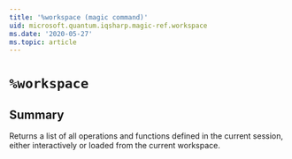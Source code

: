 ```yaml
---
title: '%workspace (magic command)'
uid: microsoft.quantum.iqsharp.magic-ref.workspace
ms.date: '2020-05-27'
ms.topic: article
---
```


<!--
    NB: This file has been automatically generated from Microsoft.Quantum.IQSharp.Kernel.dll,
        please do not manually edit it.

    [DEBUG] JSON source:
        {"Name": "%workspace", "Documentation": {"Summary": "Returns a list of all operations and functions defined in the current session, either interactively or loaded from the current workspace.", "Full": null, "Description": null, "Remarks": null, "Examples": null, "SeeAlso": null}, "AssemblyName": "Microsoft.Quantum.IQSharp.Kernel"}
-->

# `%workspace`

## Summary

Returns a list of all operations and functions defined in the current session, either interactively or loaded from the current workspace.

